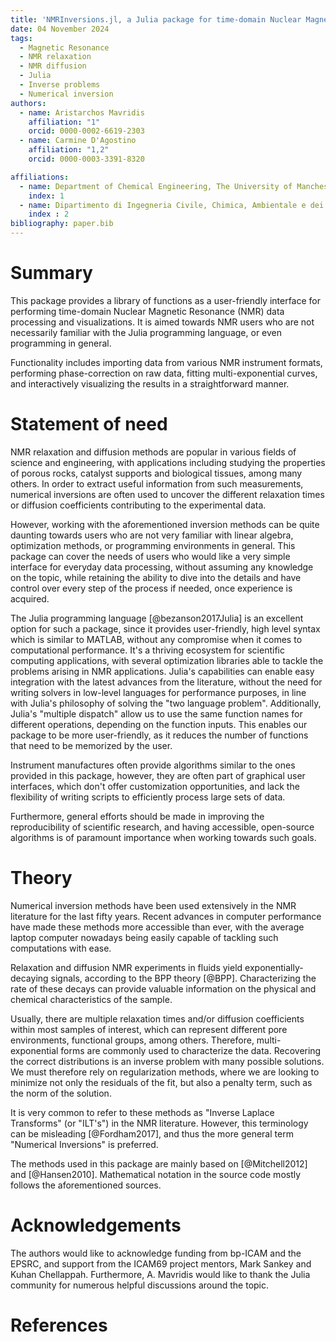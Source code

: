 ```yaml
---
title: 'NMRInversions.jl, a Julia package for time-domain Nuclear Magnetic Resonance'
date: 04 November 2024 
tags:
  - Magnetic Resonance
  - NMR relaxation
  - NMR diffusion
  - Julia
  - Inverse problems
  - Numerical inversion
authors:
  - name: Aristarchos Mavridis
    affiliation: "1"
    orcid: 0000-0002-6619-2303
  - name: Carmine D'Agostino
    affiliation: "1,2"
    orcid: 0000-0003-3391-8320

affiliations:
  - name: Department of Chemical Engineering, The University of Manchester, Oxford Road, Manchester, UK 
    index: 1
  - name: Dipartimento di Ingegneria Civile, Chimica, Ambientale e dei Materiali (DICAM), Alma Mater Studiorum  Università di Bologna, Via Terracini, 28, 40131 Bologna, Italy
    index : 2
bibliography: paper.bib
---
```


# Summary

This package provides a library of functions as a user-friendly interface 
for performing time-domain Nuclear Magnetic Resonance (NMR) data processing and visualizations.
It is aimed towards NMR users who are not necessarily familiar with the Julia programming language,
or even programming in general.

Functionality includes importing data from various NMR instrument formats,
performing phase-correction on raw data, fitting multi-exponential curves,
and interactively visualizing the results in a straightforward manner.

# Statement of need

NMR relaxation and diffusion methods are popular in various fields of science 
and engineering, with applications including studying the properties of 
porous rocks, catalyst supports and biological tissues, among many others.
In order to extract useful information from such measurements, numerical 
inversions are often used to uncover the different relaxation times 
or diffusion coefficients contributing to the experimental data.

However, working with the aforementioned inversion methods can be quite daunting towards 
users who are not very familiar with linear algebra, optimization methods, or programming 
environments in general.
This package can cover the needs of users who would like a very simple interface for 
everyday data processing, without assuming any knowledge on the topic, while retaining 
the ability to dive into the details and have control over every step of the process 
if needed, once experience is acquired.

The Julia programming language [@bezanson2017Julia] is an excellent option for such a package, since it 
provides user-friendly, high level syntax which is similar to MATLAB, without any 
compromise when it comes to computational performance. 
It's a thriving ecosystem for scientific computing applications, 
with several optimization libraries able to tackle the problems arising in NMR applications. 
Julia's capabilities can enable easy integration with the latest advances from the literature, 
without the need for writing solvers in low-level languages for performance purposes, 
in line with Julia's philosophy of solving the "two language problem".
Additionally, Julia's "multiple dispatch" 
allow us to use the same function names for different 
operations, depending on the function inputs.
This enables our package to be more user-friendly, as it 
reduces the number of functions that need to be memorized by the user.

Instrument manufactures often provide algorithms similar to the ones provided in this package, however, 
they are often part of graphical user interfaces, which don't offer customization opportunities, 
and lack the flexibility of writing scripts to efficiently process large sets of data. 

Furthermore, general efforts should be made in improving the reproducibility of scientific research, 
and having accessible, open-source algorithms is of paramount importance when working towards such goals.


# Theory

Numerical inversion methods have been used extensively in the NMR literature for the last fifty years.
Recent advances in computer performance have made these methods more accessible than ever, 
with the average laptop computer nowadays being easily capable of tackling such computations with ease.

Relaxation and diffusion NMR experiments in fluids yield exponentially-decaying signals, 
according to the BPP theory [@BPP].
Characterizing the rate of these decays can provide valuable information on the physical and 
chemical characteristics of the sample.

Usually, there are multiple relaxation times and/or diffusion coefficients within most samples of interest, 
which can represent different pore environments, functional groups, among others. 
Therefore, multi-exponential forms are commonly used to characterize the data.
Recovering the correct distributions is an inverse problem with many possible solutions.
We must therefore rely on regularization methods, where we are looking to minimize
not only the residuals of the fit, but also a penalty term, such as the norm of the solution.

It is very common to refer to these methods as "Inverse Laplace Transforms" (or "ILT's")
in the NMR literature. However, this terminology can be misleading [@Fordham2017],
and thus the more general term "Numerical Inversions" is preferred.

The methods used in this package are mainly based on [@Mitchell2012] and [@Hansen2010]. 
Mathematical notation in the source code mostly follows the aforementioned sources. 

# Acknowledgements
The authors would like to acknowledge funding from bp-ICAM and the EPSRC, 
and support from the ICAM69 project mentors, Mark Sankey and Kuhan Chellappah. 
Furthermore, A. Mavridis would like to thank the Julia community for numerous 
helpful discussions around the topic.

# References
